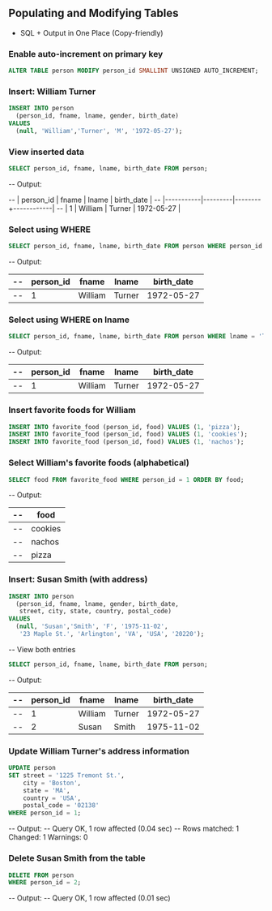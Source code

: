## Populating and Modifying Tables
- SQL + Output in One Place (Copy-friendly)

### Enable auto-increment on primary key
```  sql
ALTER TABLE person MODIFY person_id SMALLINT UNSIGNED AUTO_INCREMENT;
```

### Insert: William Turner
```  sql
INSERT INTO person
  (person_id, fname, lname, gender, birth_date)
VALUES
  (null, 'William','Turner', 'M', '1972-05-27');
  ```

### View inserted data
```  sql
SELECT person_id, fname, lname, birth_date FROM person;
```

-- Output:

-- | person_id | fname   | lname  | birth_date |
-- |-----------|---------|--------+------------|
-- |    1      | William | Turner | 1972-05-27 |


### Select using WHERE
```  sql
SELECT person_id, fname, lname, birth_date FROM person WHERE person_id = 1;
```

-- Output:

-- | person_id | fname   | lname  | birth_date |
-- |-----------|---------|--------|------------|
-- |    1      | William | Turner | 1972-05-27 |


### Select using WHERE on lname
```  sql
SELECT person_id, fname, lname, birth_date FROM person WHERE lname = 'Turner';
```

-- Output:

-- | person_id | fname   | lname  | birth_date |
-- |-----------|---------|--------|------------|
-- |    1      | William | Turner | 1972-05-27 |


### Insert favorite foods for William
```  sql
INSERT INTO favorite_food (person_id, food) VALUES (1, 'pizza');
INSERT INTO favorite_food (person_id, food) VALUES (1, 'cookies');
INSERT INTO favorite_food (person_id, food) VALUES (1, 'nachos');
```
### Select William's favorite foods (alphabetical)
```  sql
SELECT food FROM favorite_food WHERE person_id = 1 ORDER BY food;
```

-- Output:

-- | food    |
-- |---------|
-- | cookies |
-- | nachos  |
-- | pizza   |


### Insert: Susan Smith (with address)
```  sql
INSERT INTO person
  (person_id, fname, lname, gender, birth_date,
   street, city, state, country, postal_code)
VALUES
  (null, 'Susan','Smith', 'F', '1975-11-02',
   '23 Maple St.', 'Arlington', 'VA', 'USA', '20220');
```

-- View both entries
```  sql
SELECT person_id, fname, lname, birth_date FROM person;
```
-- Output:

-- | person_id | fname   | lname  | birth_date |
-- |-----------|---------|--------|------------|
-- |    1      | William | Turner | 1972-05-27 |
-- |    2      | Susan   | Smith  | 1975-11-02 |



### Update William Turner's address information
``` sql
UPDATE person
SET street = '1225 Tremont St.',
    city = 'Boston',
    state = 'MA',
    country = 'USA',
    postal_code = '02138'
WHERE person_id = 1;
```

-- Output:
-- Query OK, 1 row affected (0.04 sec)
-- Rows matched: 1  Changed: 1  Warnings: 0

### Delete Susan Smith from the table
``` sql
DELETE FROM person
WHERE person_id = 2;
```

-- Output:
-- Query OK, 1 row affected (0.01 sec)